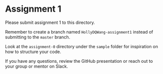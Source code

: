 # Assignment 1

Please submit assignment 1 to this directory.

Remember to create a branch named `HollyDQWang-assignment1` instead of submitting to
the `master` branch.

Look at the `assignment-0` directory under the `sample` folder for inspiration
on how to structure your code.

If you have any questions, review the GitHub presentation or reach out to your
group or mentor on Slack.
